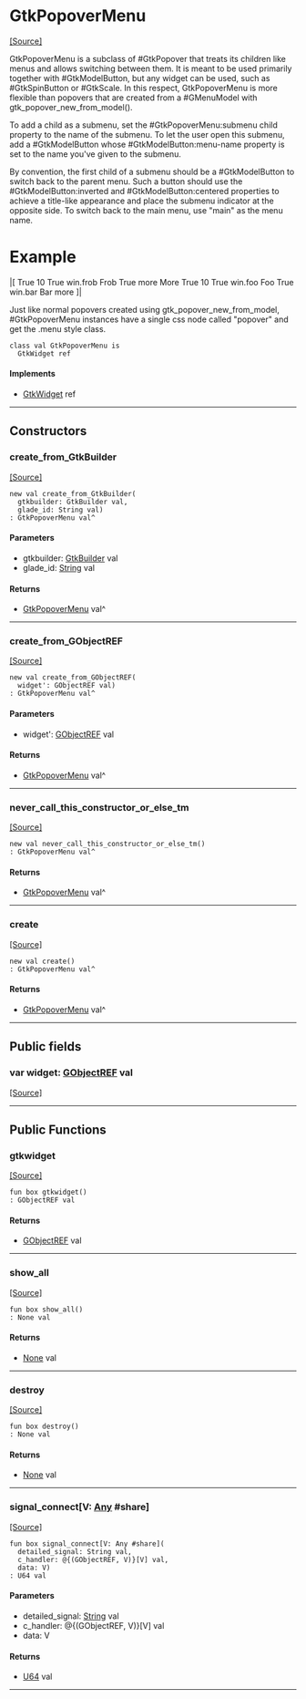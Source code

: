 # GtkPopoverMenu
<span class="source-link">[[Source]](src/gtk3/GtkPopoverMenu.md#L6)</span>

GtkPopoverMenu is a subclass of #GtkPopover that treats its
children like menus and allows switching between them. It is
meant to be used primarily together with #GtkModelButton, but
any widget can be used, such as #GtkSpinButton or #GtkScale.
In this respect, GtkPopoverMenu is more flexible than popovers
that are created from a #GMenuModel with gtk_popover_new_from_model().

To add a child as a submenu, set the #GtkPopoverMenu:submenu
child property to the name of the submenu. To let the user open
this submenu, add a #GtkModelButton whose #GtkModelButton:menu-name
property is set to the name you've given to the submenu.

By convention, the first child of a submenu should be a #GtkModelButton
to switch back to the parent menu. Such a button should use the
#GtkModelButton:inverted and #GtkModelButton:centered properties
to achieve a title-like appearance and place the submenu indicator
at the opposite side. To switch back to the main menu, use "main"
as the menu name.

# Example

|[
<object class="GtkPopoverMenu">
  <child>
    <object class="GtkBox">
      <property name="visible">True</property>
      <property name="margin">10</property>
      <child>
        <object class="GtkModelButton">
          <property name="visible">True</property>
          <property name="action-name">win.frob</property>
          <property name="text" translatable="yes">Frob</property>
        </object>
      </child>
      <child>
        <object class="GtkModelButton">
          <property name="visible">True</property>
          <property name="menu-name">more</property>
          <property name="text" translatable="yes">More</property>
        </object>
      </child>
    </object>
  </child>
  <child>
    <object class="GtkBox">
      <property name="visible">True</property>
      <property name="margin">10</property>
      <child>
        <object class="GtkModelButton">
          <property name="visible">True</property>
          <property name="action-name">win.foo</property>
          <property name="text" translatable="yes">Foo</property>
        </object>
      </child>
      <child>
        <object class="GtkModelButton">
          <property name="visible">True</property>
          <property name="action-name">win.bar</property>
          <property name="text" translatable="yes">Bar</property>
        </object>
      </child>
    </object>
    <packing>
      <property name="submenu">more</property>
    </packing>
  </child>
</object>
]|

Just like normal popovers created using gtk_popover_new_from_model,
#GtkPopoverMenu instances have a single css node called "popover"
and get the .menu style class.


```pony
class val GtkPopoverMenu is
  GtkWidget ref
```

#### Implements

* [GtkWidget](gtk3-GtkWidget.md) ref

---

## Constructors

### create_from_GtkBuilder
<span class="source-link">[[Source]](src/gtk3/GtkPopoverMenu.md#L85)</span>


```pony
new val create_from_GtkBuilder(
  gtkbuilder: GtkBuilder val,
  glade_id: String val)
: GtkPopoverMenu val^
```
#### Parameters

*   gtkbuilder: [GtkBuilder](gtk3-GtkBuilder.md) val
*   glade_id: [String](builtin-String.md) val

#### Returns

* [GtkPopoverMenu](gtk3-GtkPopoverMenu.md) val^

---

### create_from_GObjectREF
<span class="source-link">[[Source]](src/gtk3/GtkPopoverMenu.md#L88)</span>


```pony
new val create_from_GObjectREF(
  widget': GObjectREF val)
: GtkPopoverMenu val^
```
#### Parameters

*   widget': [GObjectREF](minimal-browser-..-gobject-GObjectREF.md) val

#### Returns

* [GtkPopoverMenu](gtk3-GtkPopoverMenu.md) val^

---

### never_call_this_constructor_or_else_tm
<span class="source-link">[[Source]](src/gtk3/GtkPopoverMenu.md#L91)</span>


```pony
new val never_call_this_constructor_or_else_tm()
: GtkPopoverMenu val^
```

#### Returns

* [GtkPopoverMenu](gtk3-GtkPopoverMenu.md) val^

---

### create
<span class="source-link">[[Source]](src/gtk3/GtkPopoverMenu.md#L95)</span>


```pony
new val create()
: GtkPopoverMenu val^
```

#### Returns

* [GtkPopoverMenu](gtk3-GtkPopoverMenu.md) val^

---

## Public fields

### var widget: [GObjectREF](minimal-browser-..-gobject-GObjectREF.md) val
<span class="source-link">[[Source]](src/gtk3/GtkPopoverMenu.md#L81)</span>



---

## Public Functions

### gtkwidget
<span class="source-link">[[Source]](src/gtk3/GtkPopoverMenu.md#L83)</span>


```pony
fun box gtkwidget()
: GObjectREF val
```

#### Returns

* [GObjectREF](minimal-browser-..-gobject-GObjectREF.md) val

---

### show_all
<span class="source-link">[[Source]](src/gtk3/GtkWidget.md#L4)</span>


```pony
fun box show_all()
: None val
```

#### Returns

* [None](builtin-None.md) val

---

### destroy
<span class="source-link">[[Source]](src/gtk3/GtkWidget.md#L7)</span>


```pony
fun box destroy()
: None val
```

#### Returns

* [None](builtin-None.md) val

---

### signal_connect\[V: [Any](builtin-Any.md) #share\]
<span class="source-link">[[Source]](src/gtk3/GtkWidget.md#L10)</span>


```pony
fun box signal_connect[V: Any #share](
  detailed_signal: String val,
  c_handler: @{(GObjectREF, V)}[V] val,
  data: V)
: U64 val
```
#### Parameters

*   detailed_signal: [String](builtin-String.md) val
*   c_handler: @{(GObjectREF, V)}[V] val
*   data: V

#### Returns

* [U64](builtin-U64.md) val

---

